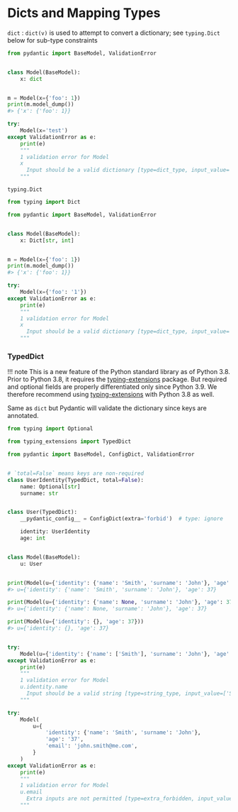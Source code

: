 # Dicts and Mapping Types

`dict`
: `dict(v)` is used to attempt to convert a dictionary;
  see `typing.Dict` below for sub-type constraints

```py
from pydantic import BaseModel, ValidationError


class Model(BaseModel):
    x: dict


m = Model(x={'foo': 1})
print(m.model_dump())
#> {'x': {'foo': 1}}

try:
    Model(x='test')
except ValidationError as e:
    print(e)
    """
    1 validation error for Model
    x
      Input should be a valid dictionary [type=dict_type, input_value='test', input_type=str]
    """
```

`typing.Dict`

```py
from typing import Dict

from pydantic import BaseModel, ValidationError


class Model(BaseModel):
    x: Dict[str, int]


m = Model(x={'foo': 1})
print(m.model_dump())
#> {'x': {'foo': 1}}

try:
    Model(x={'foo': '1'})
except ValidationError as e:
    print(e)
    """
    1 validation error for Model
    x
      Input should be a valid dictionary [type=dict_type, input_value='test', input_type=str]
    """
```

### TypedDict

!!! note
    This is a new feature of the Python standard library as of Python 3.8.
    Prior to Python 3.8, it requires the [typing-extensions](https://pypi.org/project/typing-extensions/) package.
    But required and optional fields are properly differentiated only since Python 3.9.
    We therefore recommend using [typing-extensions](https://pypi.org/project/typing-extensions/) with Python 3.8 as well.

Same as `dict` but Pydantic will validate the dictionary since keys are annotated.

```py
from typing import Optional

from typing_extensions import TypedDict

from pydantic import BaseModel, ConfigDict, ValidationError


# `total=False` means keys are non-required
class UserIdentity(TypedDict, total=False):
    name: Optional[str]
    surname: str


class User(TypedDict):
    __pydantic_config__ = ConfigDict(extra='forbid')  # type: ignore

    identity: UserIdentity
    age: int


class Model(BaseModel):
    u: User


print(Model(u={'identity': {'name': 'Smith', 'surname': 'John'}, 'age': 37}))
#> u={'identity': {'name': 'Smith', 'surname': 'John'}, 'age': 37}

print(Model(u={'identity': {'name': None, 'surname': 'John'}, 'age': 37}))
#> u={'identity': {'name': None, 'surname': 'John'}, 'age': 37}

print(Model(u={'identity': {}, 'age': 37}))
#> u={'identity': {}, 'age': 37}


try:
    Model(u={'identity': {'name': ['Smith'], 'surname': 'John'}, 'age': 24})
except ValidationError as e:
    print(e)
    """
    1 validation error for Model
    u.identity.name
      Input should be a valid string [type=string_type, input_value=['Smith'], input_type=list]
    """

try:
    Model(
        u={
            'identity': {'name': 'Smith', 'surname': 'John'},
            'age': '37',
            'email': 'john.smith@me.com',
        }
    )
except ValidationError as e:
    print(e)
    """
    1 validation error for Model
    u.email
      Extra inputs are not permitted [type=extra_forbidden, input_value='john.smith@me.com', input_type=str]
    """
```
